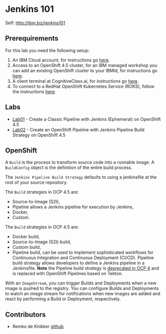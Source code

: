 # Jenkins 101

Self: http://ibm.biz/jenkins101

## Prerequirements

For this lab you need the following setup:

1. An IBM Cloud account, for instructions go [here](https://ibm.github.io/workshop-setup/NEWACCOUNT/).
2. Access to an OpenShift 4.5 cluster, for an IBM managed workshop you can add an existing OpenShift cluster to your IBMId, for instructions go [here](https://ibm.github.io/workshop-setup/GRANTCLUSTER/).
3. A client terminal at CognitiveClass.ai, for instructions go [here](https://ibm.github.io/workshop-setup/COGNITIVECLASS/).
4. To connect to a RedHat OpenShift Kubernetes Service (ROKS), follow the instructions [here](https://ibm.github.io/workshop-setup/ROKS/).

## Labs

- [Lab01](lab-01/README.md) - Create a Classic Pipeline with Jenkins (Ephemeral) on OpenShift 4.5
- [Lab02](lab-02/README.md) - Create an OpenShift Pipeline with Jenkins Pipeline Build Strategy on OpenShift 4.5

## OpenShift

A `Build` is the process to transform source code into a runnable image. A `BuildConfig` object is the definition of the entire build process. 

The `Jenkins Pipeline Build Strategy` defaults to using a jenkinsfile at the root of your source repository.

The `Build` strategies in OCP 4.5 are:
- Source-to-Image (S2I),
- Pipeline allows a Jenkins pipeline for execution by Jenkins,
- Docker,
- Custom.

The `Build` strategies in OCP 4.5 are:
- Docker build,
- Source-to-Image (S2I) build,
- Custom build,
- Pipeline build, can be used to implement sophisticated workflows for Continuous Integration and Continuous Deployment (CI/CD). Pipeline build strategy allows developers to define a Jenkins pipeline in a Jenkinsfile. **Note** the Pipeline build strategy is [deprecated in OCP 4](https://docs.openshift.com/container-platform/4.5/builds/build-strategies.html#builds-strategy-pipeline-providing-jenkinsfile_build-strategies) and is replaced with OpenShift Pipelines based on Tekton. 

With an `ImageStream`, you can trigger Builds and Deployments when a new image is pushed to the registry. You can configure Builds and Deployments to watch an image stream for notifications when new images are added and react by performing a Build or Deployment, respectively.

## Contributors

* Remko de Knikker [github](https://github.com/remkohdev)
